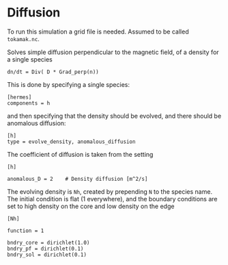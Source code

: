 Diffusion
=========

To run this simulation a grid file is needed. Assumed to be called `tokamak.nc`.


Solves simple diffusion perpendicular to the magnetic field,
of a density for a single species

    dn/dt = Div( D * Grad_perp(n))

This is done by specifying a single species:

```
[hermes]
components = h
```

and then specifying that the density should be evolved, and there
should be anomalous diffusion:
```
[h]
type = evolve_density, anomalous_diffusion
```

The coefficient of diffusion is taken from the setting
```
[h]

anomalous_D = 2    # Density diffusion [m^2/s]
```

The evolving density is `Nh`, created by prepending `N` to the species name.
The initial condition is flat (1 everywhere), and the
boundary conditions are set to high density on the core and low density on the edge
```
[Nh]

function = 1 

bndry_core = dirichlet(1.0)
bndry_pf = dirichlet(0.1)
bndry_sol = dirichlet(0.1)
```
